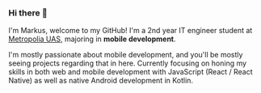 ### Hi there 👋

I'm Markus, welcome to my GitHub! I'm a 2nd year IT engineer student at [Metropolia UAS](https://www.metropolia.fi/en), majoring in **mobile development**.

I'm mostly passionate about mobile development, and you'll be mostly seeing projects regarding that in here. Currently focusing on honing my skills in both web and mobile development with JavaScript (React / React Native) as well as native Android development in Kotlin.

<!--
**markusniv/markusniv** is a ✨ _special_ ✨ repository because its `README.md` (this file) appears on your GitHub profile.

Here are some ideas to get you started:

- 🔭 I’m currently working on ...
- 🌱 I’m currently learning ...
- 👯 I’m looking to collaborate on ...
- 🤔 I’m looking for help with ...
- 💬 Ask me about ...
- 📫 How to reach me: ...
- 😄 Pronouns: ...
- ⚡ Fun fact: ...
-->
